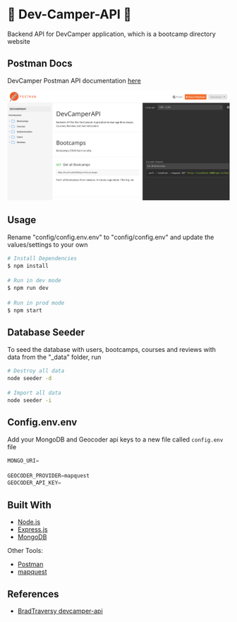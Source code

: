 # 📖 Dev-Camper-API 📖

Backend API for DevCamper application, which is a bootcamp directory website

## Postman Docs

DevCamper Postman API documentation [here](https://documenter.getpostman.com/view/9366343/SWTK3ZQF?version=latest)

![postman-docs](images/postman-docs.png)

## Usage

Rename "config/config.env.env" to "config/config.env" and update the values/settings to your own

```bash
# Install Dependencies
$ npm install

# Run in dev mode
$ npm run dev

# Run in prod mode
$ npm start
```

## Database Seeder

To seed the database with users, bootcamps, courses and reviews with data from the "\_data" folder, run

```bash
# Destroy all data
node seeder -d

# Import all data
node seeder -i
```

## Config.env.env

Add your MongoDB and Geocoder api keys to a new file called `config.env` file

```javascript
MONGO_URI=

GEOCODER_PROVIDER=mapquest
GEOCODER_API_KEY=
```

## Built With

- [Node.js](https://nodejs.org/en/)
- [Express.js](https://expressjs.com/)
- [MongoDB](https://www.mongodb.com/)

Other Tools:

- [Postman](https://www.postman.com/)
- [mapquest](https://www.mapquest.com/)

## References

- [BradTraversy devcamper-api](https://github.com/bradtraversy/devcamper-api)
